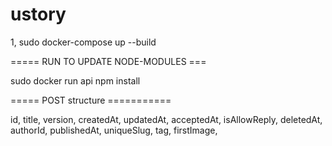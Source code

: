 # ustory

1, sudo docker-compose up --build

===== RUN TO UPDATE NODE-MODULES ===

sudo docker run api npm install

===== POST structure ===========

id, title, version, createdAt, updatedAt, acceptedAt, isAllowReply, deletedAt, authorId, publishedAt, 
uniqueSlug, tag, firstImage, 



